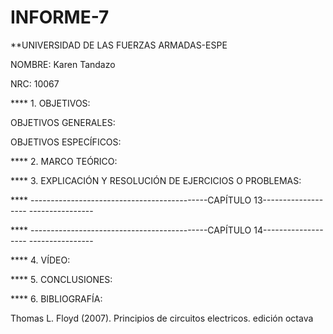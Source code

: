 # INFORME-7

**UNIVERSIDAD DE LAS FUERZAS ARMADAS-ESPE

NOMBRE: Karen Tandazo

NRC: 10067

**** 1. OBJETIVOS:

OBJETIVOS GENERALES:




OBJETIVOS ESPECÍFICOS:



**** 2. MARCO TEÓRICO:


**** 3. EXPLICACIÓN Y RESOLUCIÓN DE EJERCICIOS O PROBLEMAS:

****  --------------------------------------------CAPÍTULO 13------------------- ----------------

****  --------------------------------------------CAPÍTULO 14------------------- ----------------


**** 4. VÍDEO:




**** 5. CONCLUSIONES:



**** 6. BIBLIOGRAFÍA:

Thomas L. Floyd (2007). Principios de circuitos electricos. edición octava
